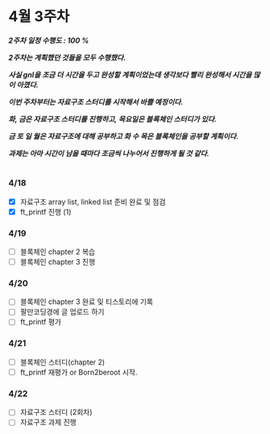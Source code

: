 # 4월 3주차
***2주차 일정 수행도 : 100 %***

***2주차는 계획했던 것들을 모두 수행했다.***

***사실 gnl을 조금 더 시간을 두고 완성할 계획이었는데 생각보다 빨리 완성해서 시간을 많이 아꼈다.***

***이번 주차부터는 자료구조 스터디를 시작해서 바쁠 예정이다.***

***화, 금은 자료구조 스터디를 진행하고, 목요일은 블록체인 스터디가 있다.***

***금 토 일 월은 자료구조에 대해 공부하고 화 수 목은 블록체인을 공부할 계획이다.***

***과제는 아마 시간이 남을 때마다 조금씩 나누어서 진행하게 될 것 같다.***

#
### 4/18
- [x] 자료구조 array list, linked list 준비 완료 및 점검
- [x] ft_printf 진행 (1)

### 4/19
- [ ] 블록체인 chapter 2 복습
- [ ] 블록체인 chapter 3 진행

### 4/20
- [ ] 블록체인 chapter 3 완료 및 티스토리에 기록
- [ ] 팔만코딩경에 글 업로드 하기
- [ ] ft_printf 평가

### 4/21
- [ ] 블록체인 스터디(chapter 2)
- [ ] ft_printf 재평가 or Born2beroot 시작.

### 4/22
- [ ] 자료구조 스터디 (2회차)
- [ ] 자료구조 과제 진행
